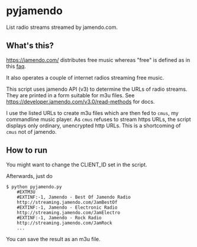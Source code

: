 # pyjamendo
List radio streams streamed by jamendo.com.

## What's this?

https://jamendo.com/ distributes free music whereas "free" is defined
as in this [faq](https://www.jamendo.com/faq).

It also operates a couple of internet radios streaming free music.

This script uses jamendo API (v3) to determine the URLs of radio
streams. They are printed in a form suitable for m3u files. See
https://developer.jamendo.com/v3.0/read-methods for docs.

I use the listed URLs to create m3u files which are then fed to
`cmus`, my commandline music player. As `cmus` refuses to stream https
URLs, the script displays only ordinary, unencrypted http URLs. This
is a shortcoming of `cmus` not of jamendo.


## How to run

You might want to change the CLIENT_ID set in the script.

Afterwards, just do

    $ python pyjamendo.py
        #EXTM3U
        #EXTINF:-1, Jamendo - Best Of Jamendo Radio
        http://streaming.jamendo.com/JamBestOf
        #EXTINF:-1, Jamendo - Electronic Radio
        http://streaming.jamendo.com/JamElectro
        #EXTINF:-1, Jamendo - Rock Radio
        http://streaming.jamendo.com/JamRock
        ...

You can save the result as an m3u file.
